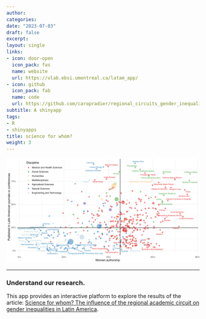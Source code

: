 ```yaml
---
author:
categories:
date: "2023-07-03"
draft: false
excerpt: 
layout: single
links:
- icon: door-open
  icon_pack: fas
  name: website
  url: https://vlab.ebsi.umontreal.ca/latam_app/
- icon: github
  icon_pack: fab
  name: code
  url: https://github.com/caropradier/regional_circuits_gender_inequality
subtitle: A shinyapp
tags:
- R
- shinyapps
title: science for whom?
weight: 3
---
```


![science for whom?](featured-hex.png)


---

### Understand our research.

This app provides an interactive platform to explore the results of the article: [Science for whom? The influence of the regional academic circuit on gender inequalities in Latin America]( https://doi.org/10.1002/asi.24972).



